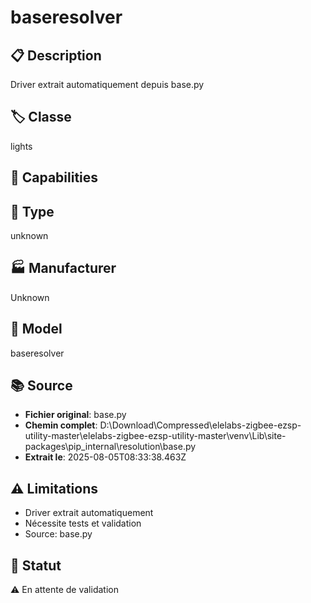 # baseresolver

## 📋 Description
Driver extrait automatiquement depuis base.py

## 🏷️ Classe
lights

## 🔧 Capabilities


## 📡 Type
unknown

## 🏭 Manufacturer
Unknown

## 📱 Model
baseresolver

## 📚 Source
- **Fichier original**: base.py
- **Chemin complet**: D:\Download\Compressed\elelabs-zigbee-ezsp-utility-master\elelabs-zigbee-ezsp-utility-master\venv\Lib\site-packages\pip\_internal\resolution\base.py
- **Extrait le**: 2025-08-05T08:33:38.463Z

## ⚠️ Limitations
- Driver extrait automatiquement
- Nécessite tests et validation
- Source: base.py

## 🚀 Statut
⚠️ En attente de validation

